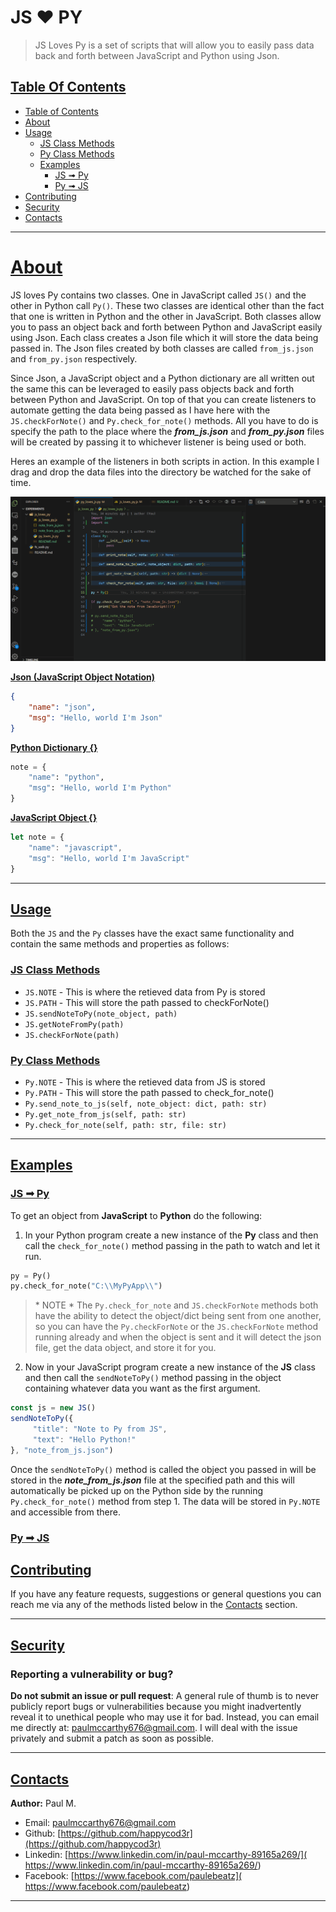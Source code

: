 # JS ❤️ PY

> JS Loves Py is a set of scripts that will allow you to easily pass data back and forth between JavaScript and Python using Json.

## [Table Of Contents](#table-of-contents)

- [Table of Contents](#table-of-contents)
- [About](#about)
- [Usage](#usage)
  - [JS Class Methods](#js-class-methods)
  - [Py Class Methods](#py-class-methods)
  - [Examples](#examples)
    - [JS ➟ Py](#js2py)
    - [Py ➟ JS](#py2js)
- [Contributing](#contributing)
- [Security](#security)
- [Contacts](#contacts)
---

# [About](#about)
JS loves Py contains two classes. One in JavaScript called `JS()` and the other in Python call `Py()`. These two classes are identical other than the fact that one is written in Python and the other in JavaScript. Both classes allow you to pass an object back and forth between Python and JavaScript easily using Json. Each class creates a Json file which it will store the data being passed in. The Json files created by both classes are called `from_js.json` and `from_py.json` respectively.

Since Json, a JavaScript object and a Python dictionary are all written out the same this can be leveraged to easily pass objects back and forth between Python and JavaScript. On top of that you can create listeners to automate getting the data being passed as I have here with the `JS.checkForNote()` and `Py.check_for_note()` methods.
All you have to do is specify the path to the place where the ***from_js.json*** and ***from_py.json*** files will be created by passing it to whichever listener is being used or both.

Heres an example of the listeners in both scripts in action. In this example I drag and drop the data files into the directory be watched for the sake of time.

![Example Usage](./pyjsex.gif)

[**Json (JavaScript Object Notation)**](#json)
```json
{
    "name": "json",
    "msg": "Hello, world I'm Json"
}
```
[**Python Dictionary {}**](#python-dict)
```python
note = {
    "name": "python",
    "msg": "Hello, world I'm Python"
}
```

[**JavaScript Object {}**](#javascript-object)
```javascript
let note = {
    "name": "javascript",
    "msg": "Hello, world I'm JavaScript"
}
```
---

## [Usage](#usage)

Both the `JS` and the `Py` classes have the exact same functionality and contain the same methods and properties as follows:

### [JS Class Methods](#js-class-methods)
- `JS.NOTE` - This is where the retieved data from Py is stored
- `JS.PATH` - This will store the path passed to checkForNote()
- `JS.sendNoteToPy(note_object, path)`
- `JS.getNoteFromPy(path)`
- `JS.checkForNote(path)`


### [Py Class Methods](#py-class-methods)
- `Py.NOTE` - This is where the retieved data from JS is stored
- `Py.PATH` - This will store the path passed to check_for_note()
- `Py.send_note_to_js(self, note_object: dict, path: str)`
- `Py.get_note_from_js(self, path: str)`
- `Py.check_for_note(self, path: str, file: str)`

---

## [Examples](#examples)

### [JS ➟ Py](#js2py)

To get an object from **JavaScript** to **Python** do the following:

1) In your Python program create a new instance of the **Py** class and then call the `check_for_note()` method passing in the path to watch and let it run.
```python
py = Py()
py.check_for_note("C:\\MyPyApp\\")
``` 
   
> \* NOTE * The `Py.check_for_note` and `JS.checkForNote` methods both have the ability to detect the object/dict being sent from one another, so you can have the `Py.checkForNote` or the `JS.checkForNote` method running already and when the object is sent and it will detect the json file, get the data object, and store it for you.


2) Now in your JavaScript program create a new instance of the **JS** class and then call the `sendNoteToPy()` method passing in the object containing whatever data you want as the first argument.
```javascript
const js = new JS()
sendNoteToPy({
     "title": "Note to Py from JS",
     "text": "Hello Python!"
}, "note_from_js.json")
```

Once the `sendNoteToPy()` method is called the object you passed in will be stored in the ***note_from_js.json*** file at the specified path and this will automatically be picked up on the Python side by the running `Py.check_for_note()` method from step 1. The data will be stored in `Py.NOTE` and accessible from there.

### [Py ➟ JS](#js2py)

## [Contributing](#contributing)

If you have any feature requests, suggestions or general questions you can 
reach me via any of the methods listed below in the [Contacts](#contacts) section.

---

## [Security](#security)

### Reporting a vulnerability or bug?

**Do not submit an issue or pull request**: A general rule of thumb is to 
never publicly report bugs or vulnerabilities because you might inadvertently 
reveal it to unethical people who may use it for bad. Instead, you can email 
me directly at: [paulmccarthy676@gmail.com](mailto:paulmccarthy676@gmail.com). 
I will deal with the issue privately and submit a patch as soon as possible.

---

## [Contacts](#contacts)

**Author:** Paul M.

* Email: [paulmccarthy676@gmail.com](mailto:paulmccarthy676@gmail.com)
* Github: [https://github.com/happycod3r](https://github.com/happycod3r)
* Linkedin: [https://www.linkedin.com/in/paul-mccarthy-89165a269/]( https://www.linkedin.com/in/paul-mccarthy-89165a269/)
* Facebook: [https://www.facebook.com/paulebeatz]( https://www.facebook.com/paulebeatz)

---

